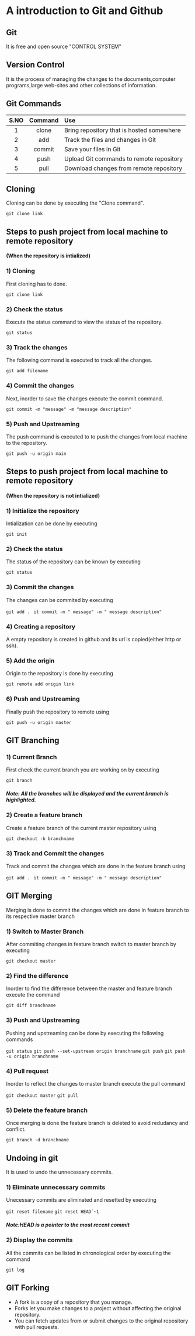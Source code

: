 # A introduction to Git and Github
## Git

It is free and open source "CONTROL SYSTEM"

## Version Control

It is the process of managing the changes to the documents,computer programs,large web-sites and other collections of information.

## Git Commands

| **S.NO**      | **Command**       | **Use**                                       |
|:-------------:|:-----------------:|:----------------------------------------------|
| 1             | clone             | Bring repository that is hosted somewhere     |
| 2             | add               | Track the files and changes in Git            |
| 3             | commit            | Save your files in Git                        |
| 4             | push              | Upload Git commands to remote repository      |
| 5             | pull              | Download changes from remote repository       |

## Cloning

Cloning can be done by executing the "Clone command".

```git clone link```

## Steps to push project from local machine to remote repository
#### (When the repository is intialized)

### 1) Cloning

First cloning has to done.

```git clone link```

### 2) Check the status

Execute the status command to view the status of the repository.

```git status```

### 3) Track the changes

The following command is executed to track all the changes.

```git add filename```

### 4) Commit the changes

Next, inorder to save the changes execute the commit command.

```git commit -m "message" -m "message description"```

### 5) Push and Upstreaming

The push command is executed to to push the changes from local machine to the repository.

```git push -u origin main```

## Steps to push project from local machine to remote repository
#### (When the repository is not intialized)

### 1) Initialize the repository 

Intialization can be done by executing 

```git init```

### 2) Check the status

The status of the repository can be known by executing

 ```git status```

### 3) Commit the changes 

The changes can be commited by executing

```git add . ```
```it commit -m " message" -m " message description"```

### 4) Creating a repository

A empty repository is created in github and its url is copied(either http or ssh).

### 5) Add the origin

Origin to the repository is done by executing 

```git remote add origin link```

### 6) Push and Upstreaming

Finally push the repository to remote using

```git push -u origin master```

## GIT Branching

### 1) Current Branch

First check the current branch you are working on by executing

```git branch```

##### Note: All the branches will be displayed and the current branch is highlighted.

### 2) Create a feature branch

Create a feature branch of the current master repository using

```git checkout -b branchname```

### 3) Track and Commit the changes

Track and commit the changes which are done in the feature branch using 

```git add . ```
```it commit -m " message" -m " message description"```

## GIT Merging

Merging is done to commit the changes which are done in feature branch to its respective master branch

### 1) Switch to Master Branch

After commiting changes in feature branch switch to master branch by executing

```git checkout master```

### 2) Find the difference

Inorder to find the difference between the master and feature branch execute the command

```git diff branchname```

### 3) Push and Upstreaming 

Pushing and upstreaming can be done by executing the following commands

```git status```
```git push --set-upstream origin branchname```
```git push```
```git push -u origin branchname```

### 4) Pull request

Inorder to reflect the changes to master branch execute the pull command

```git checkout master```
```git pull```

### 5) Delete the feature branch 

Once merging is done the feature branch is deleted to avoid redudancy and conflict.

```git branch -d branchname```

## Undoing in git

It is used to undo the unnecessary commits.

### 1) Eliminate unnecessary commits

Unecessary commits are eliminated and resetted by executing

```git reset filename```
```git reset HEAD`~1```

##### Note:HEAD is a pointer to the most recent commit

### 2) Display the commits 

All the commits can be listed in chronological order by executing the command

    git log

## GIT Forking 

- A fork is a copy of a repository that you manage. 
- Forks let you make changes to a project without affecting the original repository. 
- You can fetch updates from or submit changes to the original repository with pull requests.